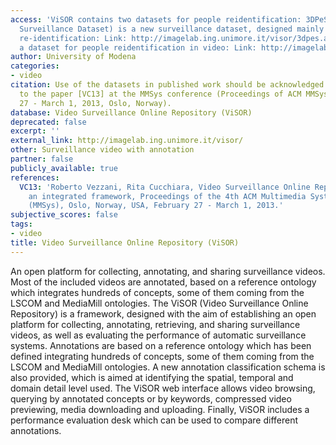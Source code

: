 ```yaml
---
access: 'ViSOR contains two datasets for people reidentification: 3DPeS (3D People
  Surveillance Dataset) is a new surveillance dataset, designed mainly for people
  re-identification: Link: http://imagelab.ing.unimore.it/visor/3dpes.asp SARC3D is
  a dataset for people reidentification in video: Link: http://imagelab.ing.unimore.it/visor/sarc3d.asp'
author: University of Modena
categories:
- video
citation: Use of the datasets in published work should be acknowledged by a full citation
  to the paper [VC13] at the MMSys conference (Proceedings of ACM MMSys 13, February
  27 - March 1, 2013, Oslo, Norway).
database: Video Surveillance Online Repository (ViSOR)
deprecated: false
excerpt: ''
external_link: http://imagelab.ing.unimore.it/visor/
other: Surveillance video with annotation
partner: false
publicly_available: true
references:
  VC13: 'Roberto Vezzani, Rita Cucchiara, Video Surveillance Online Repository (ViSOR):
    an integrated framework, Proceedings of the 4th ACM Multimedia Systems Conferen
    (MMSys), Oslo, Norway, USA, February 27 - March 1, 2013.'
subjective_scores: false
tags:
- video
title: Video Surveillance Online Repository (ViSOR)
---
```


An open platform for collecting, annotating, and sharing surveillance videos. Most of the included videos are annotated, based on a reference ontology which integrates hundreds of concepts, some of them coming from the LSCOM and MediaMill ontologies. The ViSOR (Video Surveillance Online Repository) is a framework, designed with the aim of establishing an open platform for collecting, annotating, retrieving, and sharing surveillance videos, as well as evaluating the performance of automatic surveillance systems. Annotations are based on a reference ontology which has been defined integrating hundreds of concepts, some of them coming from the LSCOM and MediaMill ontologies. A new annotation classification schema is also provided, which is aimed at identifying the spatial, temporal and domain detail level used. The ViSOR web interface allows video browsing, querying by annotated concepts or by keywords, compressed video previewing, media downloading and uploading. Finally, ViSOR includes a performance evaluation desk which can be used to compare different annotations.